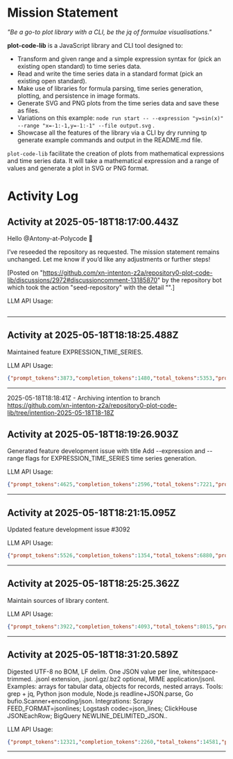 # Mission Statement

_"Be a go-to plot library with a CLI, be the jq of formulae visualisations."_

**plot-code-lib** is a JavaScript library and CLI tool designed to:
- Transform and given range and a simple expression syntax for (pick an existing open standard) to time series data.
- Read and write the time series data in a standard format (pick an existing open standard).
- Make use of libraries for formula parsing, time series generation, plotting, and persistence in image formats.
- Generate SVG and PNG plots from the time series data and save these as files.
- Variations on this example: `node run start -- --expression "y=sin(x)" --range "x=-1:-1,y=-1:-1" --file output.svg` .
- Showcase all the features of the library via a CLI by dry running tp generate example commands and output in the README.md file.

`plot-code-lib` facilitate the creation of plots from mathematical expressions and time series data. It will take a
mathematical expression and a range of values and generate a plot in SVG or PNG format.
# Activity Log

## Activity at 2025-05-18T18:17:00.443Z

Hello @Antony-at-Polycode 👋

I’ve reseeded the repository as requested. The mission statement remains unchanged. Let me know if you’d like any adjustments or further steps!

[Posted on "https://github.com/xn-intenton-z2a/repository0-plot-code-lib/discussions/2972#discussioncomment-13185870" by the repository bot which took the action "seed-repository" with the detail "".]

LLM API Usage:

```json
```

---

## Activity at 2025-05-18T18:18:25.488Z

Maintained feature EXPRESSION_TIME_SERIES.

LLM API Usage:

```json
{"prompt_tokens":3873,"completion_tokens":1480,"total_tokens":5353,"prompt_tokens_details":{"cached_tokens":0,"audio_tokens":0},"completion_tokens_details":{"reasoning_tokens":1088,"audio_tokens":0,"accepted_prediction_tokens":0,"rejected_prediction_tokens":0}}
```

---

2025-05-18T18:18:41Z - Archiving intentïon to branch https://github.com/xn-intenton-z2a/repository0-plot-code-lib/tree/intention-2025-05-18T18-18Z

## Activity at 2025-05-18T18:19:26.903Z

Generated feature development issue with title Add --expression and --range flags for EXPRESSION_TIME_SERIES time series generation.

LLM API Usage:

```json
{"prompt_tokens":4625,"completion_tokens":2596,"total_tokens":7221,"prompt_tokens_details":{"cached_tokens":0,"audio_tokens":0},"completion_tokens_details":{"reasoning_tokens":1664,"audio_tokens":0,"accepted_prediction_tokens":0,"rejected_prediction_tokens":0}}
```

---

## Activity at 2025-05-18T18:21:15.095Z

Updated feature development issue #3092

LLM API Usage:

```json
{"prompt_tokens":5526,"completion_tokens":1354,"total_tokens":6880,"prompt_tokens_details":{"cached_tokens":0,"audio_tokens":0},"completion_tokens_details":{"reasoning_tokens":512,"audio_tokens":0,"accepted_prediction_tokens":0,"rejected_prediction_tokens":0}}
```

---

## Activity at 2025-05-18T18:25:25.362Z

Maintain sources of library content.

LLM API Usage:

```json
{"prompt_tokens":3922,"completion_tokens":4093,"total_tokens":8015,"prompt_tokens_details":{"cached_tokens":0,"audio_tokens":0},"completion_tokens_details":{"reasoning_tokens":3072,"audio_tokens":0,"accepted_prediction_tokens":0,"rejected_prediction_tokens":0}}
```

---

## Activity at 2025-05-18T18:31:20.589Z

Digested UTF-8 no BOM, LF delim. One JSON value per line, whitespace-trimmed. .jsonl extension, .jsonl.gz/.bz2 optional, MIME application/jsonl. Examples: arrays for tabular data, objects for records, nested arrays. Tools: grep + jq, Python json module, Node.js readline+JSON.parse, Go bufio.Scanner+encoding/json. Integrations: Scrapy FEED_FORMAT=jsonlines; Logstash codec=json_lines; ClickHouse JSONEachRow; BigQuery NEWLINE_DELIMITED_JSON..

LLM API Usage:

```json
{"prompt_tokens":12321,"completion_tokens":2260,"total_tokens":14581,"prompt_tokens_details":{"cached_tokens":0,"audio_tokens":0},"completion_tokens_details":{"reasoning_tokens":704,"audio_tokens":0,"accepted_prediction_tokens":0,"rejected_prediction_tokens":0}}
```

---

